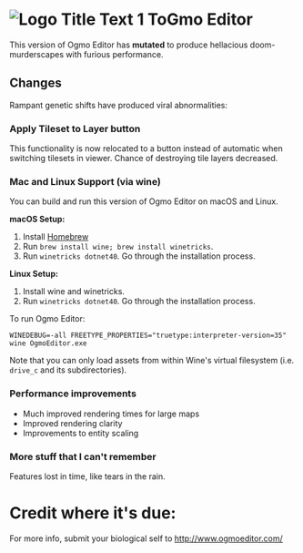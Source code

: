 # ![](OgmoEditor/assets/icon32.ico "Logo Title Text 1") ToGmo Editor 


This version of Ogmo Editor has __mutated__ to produce hellacious doom-murderscapes with furious performance.


## Changes
Rampant genetic shifts have produced viral abnormalities:

### Apply Tileset to Layer button

This functionality is now relocated to a button instead of automatic when switching tilesets in viewer. Chance of destroying tile layers decreased.

### Mac and Linux Support (via wine)

You can build and run this version of Ogmo Editor on macOS and Linux.

__macOS Setup:__
1. Install [Homebrew](https://brew.sh)
2. Run `brew install wine; brew install winetricks`.
3. Run `winetricks dotnet40`. Go through the installation process.

__Linux Setup:__
1. Install wine and winetricks.
2. Run `winetricks dotnet40`. Go through the installation process.

To run Ogmo Editor:

`WINEDEBUG=-all FREETYPE_PROPERTIES="truetype:interpreter-version=35" wine OgmoEditor.exe`

Note that you can only load assets from within Wine's virtual filesystem (i.e. `drive_c` and its subdirectories).

### Performance improvements

- Much improved rendering times for large maps
- Improved rendering clarity
- Improvements to entity scaling

### More stuff that I can't remember

Features lost in time, like tears in the rain.

# Credit where it's due:

For more info, submit your biological self to http://www.ogmoeditor.com/
